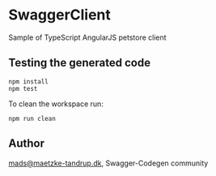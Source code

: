 # SwaggerClient

Sample of TypeScript AngularJS petstore client

## Testing the generated code

```
npm install
npm test
```

To clean the workspace run:
```
npm run clean
```

## Author

mads@maetzke-tandrup.dk, Swagger-Codegen community
